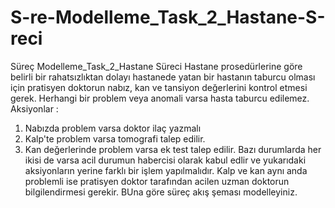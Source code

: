 # S-re-Modelleme_Task_2_Hastane-S-reci
Süreç Modelleme_Task_2_Hastane Süreci
Hastane prosedürlerine göre belirli bir rahatsızlıktan dolayı hastanede yatan bir hastanın taburcu olması için pratisyen doktorun nabız, kan ve tansiyon değerlerini kontrol etmesi gerek.
Herhangi bir problem veya anomali varsa hasta taburcu edilemez.
Aksiyonlar :
1. Nabızda problem  varsa doktor ilaç yazmalı
2. Kalp'te problem varsa tomografi talep edilir.
3. Kan değerlerinde problem varsa ek test talep edilir.
   Bazı durumlarda her ikisi de varsa acil durumun habercisi olarak kabul edlir ve yukarıdaki aksiyonların yerine farklı bir işlem yapılmalıdır.
    Kalp ve kan aynı anda problemli ise pratisyen doktor tarafından acilen uzman doktorun bilgilendirmesi gerekir.
   BUna göre süreç akış şeması modelleyiniz.
